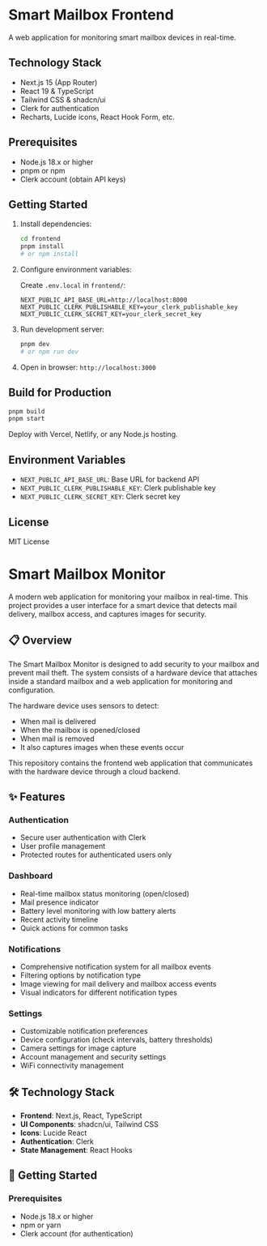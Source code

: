 # Smart Mailbox Frontend

A web application for monitoring smart mailbox devices in real-time.

## Technology Stack

- Next.js 15 (App Router)
- React 19 & TypeScript
- Tailwind CSS & shadcn/ui
- Clerk for authentication
- Recharts, Lucide icons, React Hook Form, etc.

## Prerequisites

- Node.js 18.x or higher
- pnpm or npm
- Clerk account (obtain API keys)

## Getting Started

1. Install dependencies:

   ```bash
   cd frontend
   pnpm install
   # or npm install
   ```

2. Configure environment variables:

   Create `.env.local` in `frontend/`:

   ```env
   NEXT_PUBLIC_API_BASE_URL=http://localhost:8000
   NEXT_PUBLIC_CLERK_PUBLISHABLE_KEY=your_clerk_publishable_key
   NEXT_PUBLIC_CLERK_SECRET_KEY=your_clerk_secret_key
   ```

3. Run development server:

   ```bash
   pnpm dev
   # or npm run dev
   ```

4. Open in browser: `http://localhost:3000`

## Build for Production

```bash
pnpm build
pnpm start
```

Deploy with Vercel, Netlify, or any Node.js hosting.

## Environment Variables

- `NEXT_PUBLIC_API_BASE_URL`: Base URL for backend API
- `NEXT_PUBLIC_CLERK_PUBLISHABLE_KEY`: Clerk publishable key
- `NEXT_PUBLIC_CLERK_SECRET_KEY`: Clerk secret key

## License

MIT License

# Smart Mailbox Monitor

A modern web application for monitoring your mailbox in real-time. This project provides a user interface for a smart device that detects mail delivery, mailbox access, and captures images for security.

<!-- ![Smart Mailbox Monitor Dashboard](/placeholder.svg?height=400&width=800) -->

## 📋 Overview

The Smart Mailbox Monitor is designed to add security to your mailbox and prevent mail theft. The system consists of a hardware device that attaches inside a standard mailbox and a web application for monitoring and configuration.

The hardware device uses sensors to detect:

- When mail is delivered
- When the mailbox is opened/closed
- When mail is removed
- It also captures images when these events occur

This repository contains the frontend web application that communicates with the hardware device through a cloud backend.

## ✨ Features

### Authentication

- Secure user authentication with Clerk
- User profile management
- Protected routes for authenticated users only

### Dashboard

- Real-time mailbox status monitoring (open/closed)
- Mail presence indicator
- Battery level monitoring with low battery alerts
- Recent activity timeline
- Quick actions for common tasks

### Notifications

- Comprehensive notification system for all mailbox events
- Filtering options by notification type
- Image viewing for mail delivery and mailbox access events
- Visual indicators for different notification types

### Settings

- Customizable notification preferences
- Device configuration (check intervals, battery thresholds)
- Camera settings for image capture
- Account management and security settings
- WiFi connectivity management

## 🛠️ Technology Stack

- **Frontend**: Next.js, React, TypeScript
- **UI Components**: shadcn/ui, Tailwind CSS
- **Icons**: Lucide React
- **Authentication**: Clerk
- **State Management**: React Hooks

## 🚀 Getting Started

### Prerequisites

- Node.js 18.x or higher
- npm or yarn
- Clerk account (for authentication)

